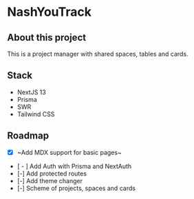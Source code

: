 # NashYouTrack

## About this project

This is a project manager with shared spaces, tables and cards.

## Stack

- NextJS 13
- Prisma
- SWR
- Tailwind CSS

## Roadmap


- [x] ~Add MDX support for basic pages~

- [ - ] Add Auth with Prisma and NextAuth
- [-] Add protected routes
- [-] Add theme changer
- [-] Scheme of projects, spaces and cards
